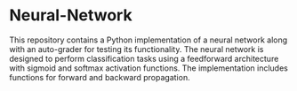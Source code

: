 # Neural-Network
This repository contains a Python implementation of a neural network along with an auto-grader for testing its functionality. The neural network is designed to perform classification tasks using a feedforward architecture with sigmoid and softmax activation functions. The implementation includes functions for forward and backward propagation.
